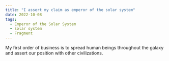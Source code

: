 ```yaml
---
title: "I assert my claim as emperor of the solar system"
date: 2022-10-08
tags:
  - Emperor of the Solar System
  - solar system
  - Fragment
---
```

My first order of business is to spread human beings throughout the galaxy and assert our position with other civilizations.